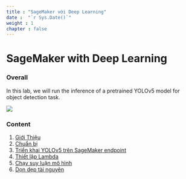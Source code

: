 ```yaml
---
title : "SageMaker với Deep Learning"
date :  "`r Sys.Date()`" 
weight : 1 
chapter : false
---
```

# SageMaker with Deep Learning

### Overall
 In this lab, we will run the inference of a pretrained YOLOv5 model for object detection task.

![](/images/workshop-cicd.png)

### Content
 1. [Giới Thiệu ](1-introduce/)
 2. [Chuẩn bị](2-prerequiste/)
 3. [Triển khai YOLOv5 trên SageMaker endpoint](3-accessibilitytoinstances/)
 4. [Thiết lập Lambda](4-setplambda)
 5. [Chạy suy luận mô hình](5-inference/)
 6. [Dọn dẹp tài nguyên](6-cleanup/)
